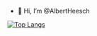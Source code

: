- 👋 Hi, I’m @AlbertHeesch

[![Top Langs](https://github-readme-stats.vercel.app/api/top-langs/?username=AlbertHeesch&layout=compact)](https://github.com/anuraghazra/github-readme-stats)
